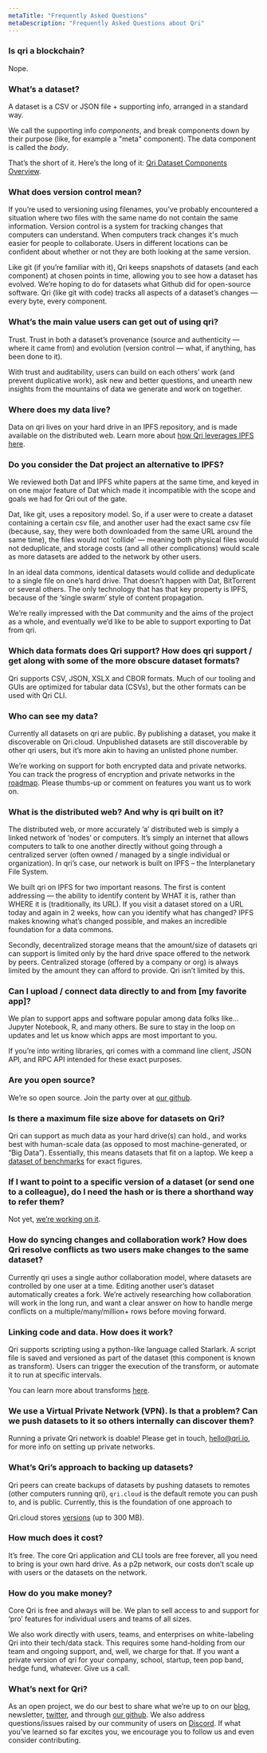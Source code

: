 ```yaml
---
metaTitle: "Frequently Asked Questions"
metaDescription: "Frequently Asked Questions about Qri"
---
```


### Is qri a blockchain?

Nope.

### What’s a dataset?

A dataset is a CSV or JSON file + supporting info, arranged in a standard way.

We call the supporting info _components_, and break components down by their purpose (like, for example a "meta" component). The data component is called the _body_.

That’s the short of it. Here’s the long of it: [Qri Dataset Components Overview](https://qri.io/docs/dataset-components/overview).

### What does version control mean?

If you’re used to versioning using filenames, you’ve probably encountered a situation where two files with the same name do not contain the same information.  Version control is a system for tracking changes that computers can understand. When computers track changes it's much easier for people to collaborate. Users in different locations can be confident about whether or not they are both looking at the same version.

Like git (if you’re familiar with it), Qri keeps snapshots of datasets (and each component) at chosen points in time, allowing you to see how a dataset has evolved. We’re hoping to do for datasets what Github did for open-source software. Qri (like git with code) tracks all aspects of a dataset’s changes — every byte, every component.

### What’s the main value users can get out of using qri?

Trust. Trust in both a dataset’s provenance (source and authenticity — where it came from) and evolution (version control — what, if anything, has been done to it).

With trust and auditability, users can build on each others’ work (and prevent duplicative work), ask new and better questions, and unearth new insights from the mountains of data we generate and work on together.

### Where does my data live?

Data on qri lives on your hard drive in an IPFS repository, and is made available on the distributed web. Learn more about [how Qri leverages IPFS here](https://qri.io/docs/reference/ipfs_to_qri#qri-stores-datasets-in-ipfs).

### Do you consider the Dat project an alternative to IPFS?

We reviewed both Dat and IPFS white papers at the same time, and keyed in on one major feature of Dat which made it incompatible with the scope and goals we had for Qri out of the gate.

Dat, like git, uses a repository model. So, if a user were to create a dataset containing a certain csv file, and another user had the exact same csv file (because, say, they were both downloaded from the same URL around the same time), the files would not ‘collide’ — meaning both physical files would not deduplicate, and storage costs (and all other complications) would scale as more datasets are added to the network by other users.

In an ideal data commons, identical datasets would collide and deduplicate to a single file on one’s hard drive. That doesn’t happen with Dat, BitTorrent or several others. The only technology that has that key property is IPFS, because of the ‘single swarm’ style of content propagation.

We’re really impressed with the Dat community and the aims of the project as a whole, and eventually we’d like to be able to support exporting to Dat from qri.

### Which data formats does Qri support? How does qri support / get along with some of the more obscure dataset formats?

Qri supports CSV, JSON, XSLX and CBOR formats. Much of our tooling and GUIs are optimized for tabular data (CSVs), but the other formats can be used with Qri CLI.

### Who can see my data?

Currently all datasets on qri are public. By publishing a dataset, you make it discoverable on Qri.cloud. Unpublished datasets are still discoverable by other qri users, but it’s more akin to having an unlisted phone number.

We’re working on support for both encrypted data and private networks. You can track the progress of encryption and private networks in the [roadmap](https://github.com/qri-io/qri/issues/1093). Please thumbs-up or comment on features you want us to work on.

### What is the distributed web? And why is qri built on it?

The distributed web, or more accurately ’a’ distributed web is simply a linked network of ‘nodes’ or computers. It’s simply an internet that allows computers to talk to one another directly without going through a centralized server (often owned / managed by a single individual or organization). In qri’s case, our network is built on IPFS – the Interplanetary File System.

We built qri on IPFS for two important reasons. The first is content addressing — the ability to identify content by WHAT it is, rather than WHERE it is (traditionally, its URL). If you visit a dataset stored on a URL today and again in 2 weeks, how can you identify what has changed? IPFS makes knowing what’s changed possible, and makes an incredible foundation for a data commons.

Secondly, decentralized storage means that the amount/size of datasets qri can support is limited only by the hard drive space offered to the network by peers. Centralized storage (offered by a company or org) is always limited by the amount they can afford to provide. Qri isn’t limited by this.

### Can I upload / connect data directly to and from [my favorite app]?

We plan to support apps and software popular among data folks like… Jupyter Notebook, R, and many others. Be sure to stay in the loop on updates and let us know which apps are most important to you.

If you’re into writing libraries, qri comes with a command line client, JSON API, and RPC API intended for these exact purposes.

### Are you open source?

We’re so open source. Join the party over at [our github](https://github.com/qri-io).

### Is there a maximum file size above for datasets on Qri?

Qri can support as much data as your hard drive(s) can hold., and works best with human-scale data (as opposed to most machine-generated, or “Big Data”). Essentially, this means datasets that fit on a laptop. We keep a [dataset of benchmarks](https://qri.cloud/qri_eng/qri_cli_user_benchmarks) for exact figures.

### If I want to point to a specific version of a dataset (or send one to a colleague), do I need the hash or is there a shorthand way to refer them?

Not yet, [we’re working on it](https://github.com/qri-io/rfcs/issues/57).

### How do syncing changes and collaboration work? How does Qri resolve conflicts as two users make changes to the same dataset?

Currently qri uses a single author collaboration model, where datasets are controlled by one user at a time. Editing another user’s dataset automatically creates a fork. We’re actively researching how collaboration will work in the long run, and want a clear answer on how to handle merge conflicts on a multiple/many/million+ rows before moving forward.

### Linking code and data. How does it work?

Qri supports scripting using a python-like language called Starlark. A script file is saved and versioned as part of the dataset (this component is known as transform). Users can trigger the execution of the transform, or automate it to run at specific intervals.

You can learn more about transforms [here](https://qri.io/docs/dataset-components/transform).

### We use a Virtual Private Network (VPN). Is that a problem? Can we push datasets to it so others internally can discover them?

Running a private Qri network is doable! Please get in touch, [hello@qri.io](mailto:hello@qri.io), for more info on setting up private networks.

### What’s Qri’s approach to backing up datasets?

Qri peers can create backups of datasets by pushing datasets to remotes (other computers running qri), `qri.cloud` is the default remote you can push to, and is public. Currently, this is the foundation of one approach to

Qri.cloud stores [versions](https://qri.io/docs/working-with-datasets/versioning) (up to 300 MB).

### How much does it cost?

It’s free. The core Qri application and CLI tools are free forever, all you need to bring is your own hard drive. As a p2p network, our costs don’t scale up with users or the datasets on the network.

### How do you make money?

Core Qri is free and always will be. We plan to sell access to and support for ‘pro’ features for individual users and teams of all sizes.

We also work directly with users, teams, and enterprises on white-labeling Qri into their tech/data stack. This requires some hand-holding from our team and ongoing support, and, well, we charge for that. If you want a private version of qri for your company, school, startup, teen pop band, hedge fund, whatever. Give us a call.

### What’s next for Qri?

As an open project, we do our best to share what we’re up to on our [blog](https://medium.com/qri-io), newsletter, [twitter](https://twitter.com/qri_io), and through [our github]( https://github.com/qri-io). We also address questions/issues raised by our community of users on [Discord](https://discordapp.com/invite/thkJHKj). If what you’ve learned so far excites you, we encourage you to follow us and even consider contributing.
